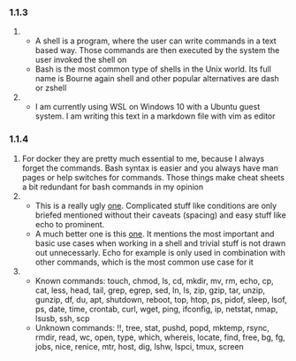 ### 1.1.3

1.
	- A shell is a program, where the user can write commands in a text based way. Those commands are then executed by the system the user invoked the shell on
	- Bash is the most common type of shells in the Unix world. Its full name is Bourne again shell and other popular alternatives are dash or zshell
2. 
	- I am currently using WSL on Windows 10 with a Ubuntu guest system. I am writing this text in a markdown file with vim as editor

### 1.1.4

1. For docker they are pretty much essential to me, because I always forget the commands. Bash syntax is easier and you always have man pages or help switches for commands. Those things make cheat sheets a bit redundant for bash commands in my opinion
2. 
	- This is a really ugly [one](https://devhints.io/bash). Complicated stuff like conditions are only briefed mentioned without their caveats (spacing) and easy stuff like echo to prominent.
	- A much better one is this [one](https://github.com/RehanSaeed/Bash-Cheat-Sheet). It mentions the most important and basic use cases when working in a shell and trivial stuff is not drawn out unnecessarly. Echo for example is only used in combination with other commands, which is the most common use case for it
3. 
	- Known commands: touch, chmod, ls, cd, mkdir, mv, rm, echo, cp, cat, less, head, tail, grep, egrep, sed, ln, ls, zip, gzip, tar, unzip, gunzip, df, du, apt, shutdown, reboot, top, htop, ps, pidof, sleep, lsof, ps, date, time, crontab, curl, wget, ping, ifconfig, ip, netstat, nmap, lsusb, ssh, scp
	- Unknown commands: !!, tree, stat, pushd, popd, mktemp, rsync, rmdir, read, wc, open, type, which, whereis, locate, find, free, bg, fg, jobs, nice, renice, mtr, host, dig, lshw, lspci, tmux, screen
